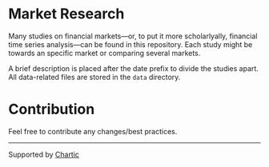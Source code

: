 # Market Research
Many studies on financial markets—or, to put it more scholarlyally, financial time series analysis—can be found in this repository.
Each study might be towards an specific market or comparing several markets.

A brief description is placed after the date prefix to divide the studies apart.
All data-related files are stored in the `data` directory.


# Contribution
Feel free to contribute any changes/best practices.

---
Supported by [Chartic](https://chartic.app)
